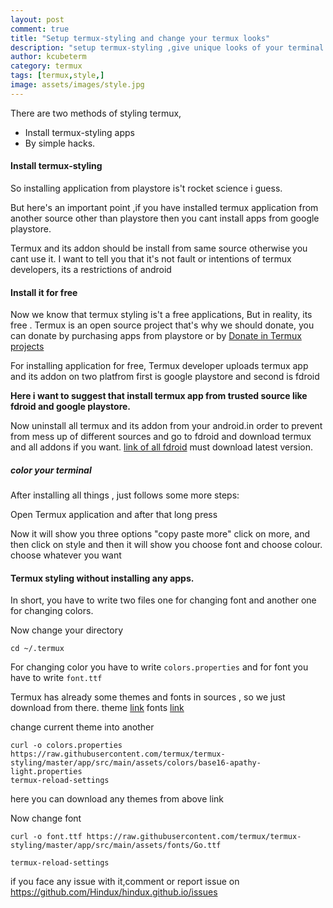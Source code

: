 ```yaml
---
layout: post
comment: true
title: "Setup termux-styling and change your termux looks"
description: "setup termux-styling ,give unique looks of your terminal , setup termux-styling for free and change font and color with script"
author: kcubeterm
category: termux
tags: [termux,style,]
image: assets/images/style.jpg
---
```

There are two methods of styling termux,
* Install termux-styling apps
* By simple hacks.

#### Install termux-styling
So installing application from playstore is't rocket science i guess.


But here's an important point ,if you have installed termux application from another source other than playstore then you cant install apps from google playstore.

Termux and its addon should be install from same source otherwise you cant use it.
I want to tell you that it's not fault or intentions of termux developers, its a restrictions of android 

#### Install it for free
Now we know that termux styling is't a free applications, But in reality, its free
. Termux is an open source project that's why we should donate, you can donate by purchasing apps from playstore
or by [Donate in Termux projects](https://termux.com/donate.html)

For installing application for free, Termux developer uploads termux app and its addon on two platfrom first is google playstore and second is fdroid


**Here i want to suggest that install termux app from trusted source like fdroid and google playstore.**

Now uninstall all termux and its addon from your android.in order to  prevent from mess up of different sources
and go to fdroid and download termux and all addons if you want.
[ link of all fdroid](https://search.f-droid.org/?q=Termux&lang=en) must download latest version.

##### color your terminal
After installing all things , just follows some more steps:


Open Termux application and after that long press

Now it will show you three options "copy paste more"
click on more, and then click on style and then it will show you choose font and choose colour.
 choose whatever you want


#### Termux styling without installing any apps.
In short, you have to write two files one for changing font and another one for changing colors.

Now change your directory 
```
cd ~/.termux
```
For changing color you have to write `colors.properties` and for font you have to write `font.ttf`

Termux has already some themes and fonts in sources , so we just download from there.
theme [link](https://github.com/termux/termux-styling/tree/master/app/src/main/assets/colors)
fonts [link](https://github.com/termux/termux-styling/tree/master/app/src/main/assets/fonts)

change current theme into another
```
curl -o colors.properties https://raw.githubusercontent.com/termux/termux-styling/master/app/src/main/assets/colors/base16-apathy-light.properties
termux-reload-settings

```
here you can download any themes from above link

Now change font
```
curl -o font.ttf https://raw.githubusercontent.com/termux/termux-styling/master/app/src/main/assets/fonts/Go.ttf

termux-reload-settings
```

if you face any issue with it,comment or report issue on https://github.com/Hindux/hindux.github.io/issues

